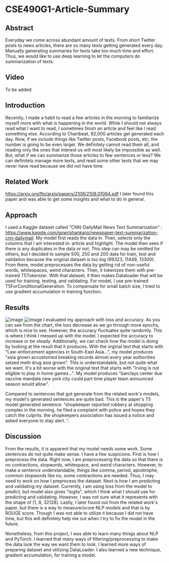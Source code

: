 # CSE490G1-Article-Summary

## Abstract
Everyday we come across abundant amount of texts. From short Twitter posts to news articles, there are so many texts getting generated every day. Manually generating summaries for texts take too much time and effort. Thus, we would like to use deep learning to let the computers do summarization of texts. 

## Video
To be added

## Introduction
Recently, I made a habit to read a few articles in the morning to familiarize myself more with what is happening in the world. While I should not always read what I want to read, I sometimes finish an article and feel like I read something else. According to Chartbeat, 92,000 articles get generated each day. Now, if we include things like Twitter posts, Facebook posts, etc, the number is going to be even larger. We definitely cannot read them all, and reading only the ones that interest us will most likely be impossible as well. But, what if we can summarize those articles to few sentences or less? We can definitely manage more texts, and read some other texts that we may never have read because we did not have time.

## Related Work
https://arxiv.org/ftp/arxiv/papers/2108/2108.01064.pdf
I later found this paper and was able to get some insights and what to do in general.

## Approach
I used a Kaggle dataset called "CNN-DailyMail News Text Summarization" : https://www.kaggle.com/gowrishankarp/newspaper-text-summarization-cnn-dailymail. My model first reads the data in. Then, selects only the columns that I am interested in: article and highlight. The model then sees if there is any duplicates in the data or not. This step can may be omitted for others, but I decided to sample 500, 250 and 200 data for train, test and validation because the original dataset is too big (99323, 11449, 13300). From there, model preprocesses the data by getting rid of non-useful words, whitespaces, weird characters. Then, it tokenizes them with pre-trained T5Tokenizer. With that dataset, it then makes Dataloader that will be used for training, testing, and validating. For model, I use pre-trained T5ForConditionalGeneration. To compensate for small batch size, I tried to use gradient accumulation in training function. 

## Results
![image](https://user-images.githubusercontent.com/70288780/145725907-d0707d1a-0e08-4eb3-94d0-8d087b2cc2a9.png)
![image](https://user-images.githubusercontent.com/70288780/145725912-685311fd-8a34-4f58-8dd8-6fb0f0589e62.png)
I evaluated my approach with loss and accuracy. As you can see from the chart, the loss decrease as we go through more epochs, which is nice to see. However, the accuracy fluctuates quite randomly. This is where I think I messed up with the model. I expected the accuracy to increase or be steady. Additionally, we can check how the model is doing by looking at the result that it produces. With the orginal text that starts with "Law-enforcement agencies in South-East Asia...", my model produces "asia grown accustomed breaking records almost every year authorities seized meth drug asia grown". This is understandable, but not quite what we want. It's a bit worse with the original text that starts with "Irving is not eligible to play in home games...". My model produces "barclays center due vaccine mandate new york city could part time player team announced season would allow".

Compared to sentences that got generate from the related work's models, my model's generated sentences are quite bad. This is the paper's T5 model generated sentence: “shopkeeper reported robbery at shopping complex in the morning. he filed a complaint with police and hopes they catch the culprits. the shopkeepers association has issued a notice and asked everyone to stay alert..”. 

## Discussion
From the results, it is apparent that my model needs some work. Some sentences do not quite make sense. I have a few suspicions. First is how I preprocess the data. Right now, I am preprocessing the data so that there is no contractions, stopwords, whitespace, and weird characters. However, to make a sentence understandable, things like comma, period, apostrophe, common stopwords like no, some contractions are needed. Thus, I may need to work on how I preprocess the dataset. Next is how I am predicting and validating my dataset. Currently, I am using loss from the model to predict, but model also gives "logits", which I think what I should use for predicting and validating. However, I was not sure what it represents with the shape of [1, 8, 32128]. Lastly, I later found out from the related work's paper, but there is a way to measure/score NLP models and that is by ROUGE score. Though I was not able to utilize it because I did not have time, but this will definitely help me out when I try to fix the model in the future.

Nonetheless, from this project, I was able to learn many things about NLP and PyTorch. I learned that many ways of filtering/preprocessing to make the data look the way we want them to look. I learned more ways of preparing dataset and utilizing DataLoader. I also learned a new technique, gradient accumulation, for training a model.
